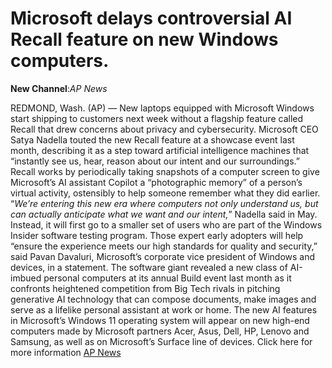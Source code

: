 # Microsoft delays controversial AI Recall feature on new Windows computers.

**New Channel**:*AP News*

REDMOND, Wash. (AP) — New laptops equipped with Microsoft Windows start shipping to customers next week without a flagship feature called Recall that drew concerns about privacy and cybersecurity.
Microsoft CEO Satya Nadella touted the new Recall feature at a showcase event last month, describing it as a step toward artificial intelligence machines that “instantly see us, hear, reason about our intent and our surroundings.”
Recall works by periodically taking snapshots of a computer screen to give Microsoft’s AI assistant Copilot a “photographic memory” of a person’s virtual activity, ostensibly to help someone remember what they did earlier.
“*We’re entering this new era where computers not only understand us, but can actually anticipate what we want and our intent,*” Nadella said in May.
Instead, it will first go to a smaller set of users who are part of the Windows Insider software testing program. Those expert early adopters will help “ensure the experience meets our high standards for quality and security,” said Pavan Davaluri, Microsoft’s corporate vice president of Windows and devices, in a statement.
The software giant revealed a new class of AI-imbued personal computers at its annual Build event last month as it confronts heightened competition from Big Tech rivals in pitching generative AI technology that can compose documents, make images and serve as a lifelike personal assistant at work or home.
The new AI features in Microsoft’s Windows 11 operating system will appear on new high-end computers made by Microsoft partners Acer, Asus, Dell, HP, Lenovo and Samsung, as well as on Microsoft’s Surface line of devices.
Click here for more information [AP News](https://apnews.com/article/microsoft-ai-recall-windows-6ba8df3f22e9fca599d20f2d5770cd95)
